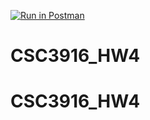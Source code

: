 [![Run in Postman](https://run.pstmn.io/button.svg)](https://god.postman.co/run-collection/0a1df4d2e41da1578633)
# CSC3916_HW4
# CSC3916_HW4
